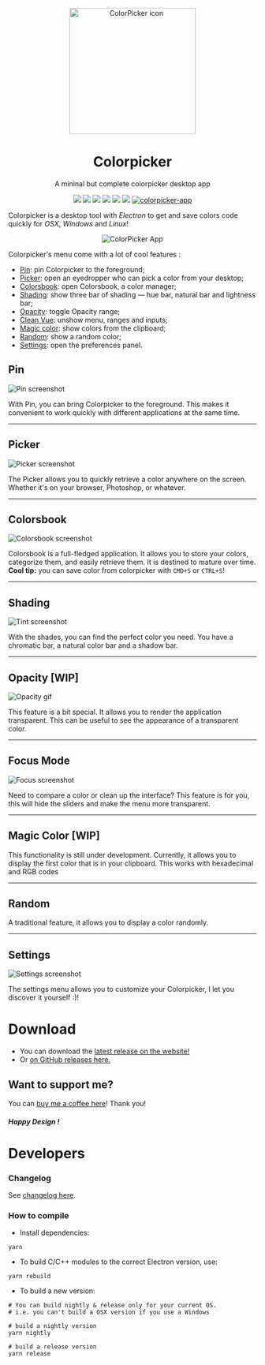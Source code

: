 <p align="center">
    <a href="https://crea-th.at/p/colorpicker">
        <img src="build/icon.png" width="256" height="256" alt="ColorPicker icon" />
    </a>
    <h1 align="center">Colorpicker</h1>
    <p align="center">A mininal but complete colorpicker desktop app</p>
    <p align="center">
        <img src="https://img.shields.io/github/downloads/toinane/colorpicker/total.svg?style=flat-square">
        <img src="https://img.shields.io/github/downloads/toinane/colorpicker/latest/total.svg?style=flat-square">
        <img src="https://img.shields.io/circleci/project/github/Toinane/colorpicker.svg?style=flat-square">
        <img src="https://img.shields.io/github/release/toinane/colorpicker.svg?style=flat-square">
        <img src="https://img.shields.io/github/release-date/Toinane/colorpicker.svg?style=flat-square">
        <img src="https://img.shields.io/david/toinane/colorpicker.svg?style=flat-square">
        <a href="https://snapcraft.io/colorpicker-app">
            <img alt="colorpicker-app" src="https://snapcraft.io/colorpicker-app/badge.svg" />
        </a>
    </p>
</p>

Colorpicker is a desktop tool with _Electron_ to get and save colors code quickly for _OSX_, _Windows_ and _Linux_!

<p align="center">
    <img src=".github/screenshots/colorpicker.png"
        alt="ColorPicker App" />
</p>

Colorpicker's menu come with a lot of cool features :

-   [Pin](#pin): pin Colorpicker to the foreground;
-   [Picker](#picker): open an eyedropper who can pick a color from your desktop;
-   [Colorsbook](#colorsbook): open Colorsbook, a color manager;
-   [Shading](#shading): show three bar of shading — hue bar, natural bar and lightness bar;
-   [Opacity](#opacity): toggle Opacity range;
-   [Clean Vue](#clean-vue): unshow menu, ranges and inputs;
-   [Magic color](#magic-color): show colors from the clipboard;
-   [Random](#random): show a random color;
-   [Settings](#settings): open the preferences panel.

## Pin

![Pin screenshot](.github/screenshots/pin.png)

With Pin, you can bring Colorpicker to the foreground. This makes it convenient to work quickly with different
applications at the same time.

---

## Picker

![Picker screenshot](.github/screenshots/picker.png)

The Picker allows you to quickly retrieve a color anywhere on the screen. Whether it's on your browser, Photoshop, or
whatever.

---

## Colorsbook

![Colorsbook screenshot](.github/screenshots/colorsbook.png)

Colorsbook is a full-fledged application. It allows you to store your colors, categorize them, and easily retrieve them.
It is destined to mature over time.
**Cool tip:** you can save color from colorpicker with `CMD+S` or `CTRL+S`!

---

## Shading

![Tint screenshot](.github/screenshots/tint.png)

With the shades, you can find the perfect color you need. You have a chromatic bar, a natural color bar and a shadow
bar.

---

## Opacity [WIP]

![Opacity gif](.github/screenshots/opacity.png)

This feature is a bit special. It allows you to render the application transparent. This can be useful to see the
appearance of a transparent color.

---

## Focus Mode

![Focus screenshot](.github/screenshots/focus.png)

Need to compare a color or clean up the interface? This feature is for you, this will hide the sliders and make the menu
more transparent.

---

## Magic Color [WIP]

This functionality is still under development. Currently, it allows you to display the first color that is in your
clipboard. This works with hexadecimal and RGB codes

---

## Random

A traditional feature, it allows you to display a color randomly.

---

## Settings

![Settings screenshot](.github/screenshots/settings.png)

The settings menu allows you to customize your Colorpicker, I let you discover it yourself :)!

# Download

-   You can download the [latest release on the website!](https://colorpicker.crea-th.at)
-   Or [on GitHub releases here.](https://github.com/Toinane/colorpicker/releases)

## Want to support me?

You can [buy me a coffee here](https://toinane.itch.io/colorpicker)! Thank you!

#### **_Happy Design !_**

# Developers

### Changelog

See [changelog here](changelog.md).

### How to compile

-   Install dependencies:

```shell
yarn
```

-   To build C/C++ modules to the correct Electron version, use:

```shell
yarn rebuild
```

-   To build a new version:

```shell
# You can build nightly & release only for your current OS.
# i.e. you can't build a OSX version if you use a Windows

# build a nightly version
yarn nightly

# build a release version
yarn release
```
